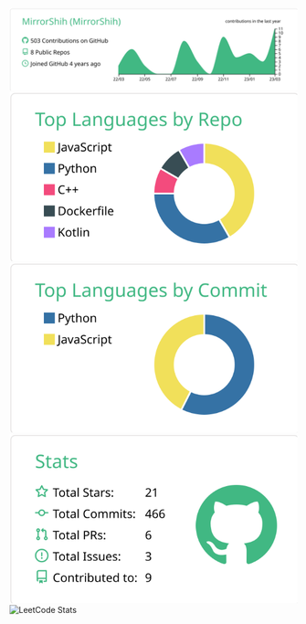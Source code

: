 ![](https://raw.githubusercontent.com/MirrorShih/MirrorShih/master/profile-summary-card-output/vue/0-profile-details.svg)
![](https://raw.githubusercontent.com/MirrorShih/MirrorShih/master/profile-summary-card-output/vue/1-repos-per-language.svg)
![](https://raw.githubusercontent.com/MirrorShih/MirrorShih/master/profile-summary-card-output/vue/2-most-commit-language.svg)
![](https://raw.githubusercontent.com/MirrorShih/MirrorShih/master/profile-summary-card-output/vue/3-stats.svg)  
![LeetCode Stats](https://leetcard.jacoblin.cool/MirrorShih?theme=light&font=Farsan&ext=contest)
